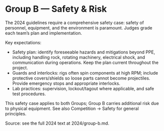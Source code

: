 # Group B — Safety & Risk

The 2024 guidelines require a comprehensive safety case: safety of personnel, equipment, and the environment is paramount. Judges grade each team’s plan and implementation.

Key expectations:

- Safety plan: identify foreseeable hazards and mitigations beyond PPE, including handling rock, rotating machinery, electrical shock, and communication during operations. Keep the plan current throughout the project.
- Guards and interlocks: rigs often spin components at high RPM; include protective covers/shields so loose parts cannot become projectiles. Provide emergency stops and appropriate interlocks.
- Lab practices: supervision, lockout/tagout where applicable, and safe test procedures.

This safety case applies to both Groups; Group B carries additional risk due to physical equipment. See also Competition → Safety for general principles.

Source: see the full 2024 text at 2024/group-b.md.
